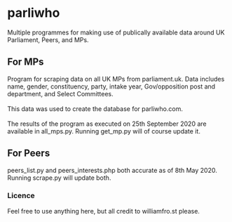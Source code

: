 # parliwho

Multiple programmes for making use of publically available data around UK Parliament, Peers, and MPs.

<h2>For MPs</h2>
Program for scraping data on all UK MPs from parliament.uk. Data includes name, gender, constituency, party, intake year, Gov/opposition post and department, and Select Committees.
<br><br>
This data was used to create the database for parliwho.com.
<br><br>
The results of the program as executed on 25th September 2020 are available in all_mps.py. Running get_mp.py will of course update it.

<h2>For Peers</h2>
peers_list.py and peers_interests.php both accurate as of 8th May 2020. Running scrape.py will update both.

<h3>Licence</h3>
Feel free to use anything here, but all credit to williamfro.st please.
